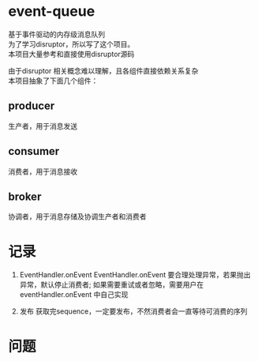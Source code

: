 # event-queue
基于事件驱动的内存级消息队列  
为了学习disruptor，所以写了这个项目。  
本项目大量参考和直接使用disruptor源码   

由于disruptor 相关概念难以理解，且各组件直接依赖关系复杂  
本项目抽象了下面几个组件：  
## producer 
生产者，用于消息发送

## consumer
消费者，用于消息接收

## broker
协调者，用于消息存储及协调生产者和消费者


# 记录
1. EventHandler.onEvent
EventHandler.onEvent 要合理处理异常，若果抛出异常，默认停止消费者; 
如果需要重试或者忽略，需要用户在eventHandler.onEvent 中自己实现

2. 发布
获取完sequence，一定要发布，不然消费者会一直等待可消费的序列

# 问题